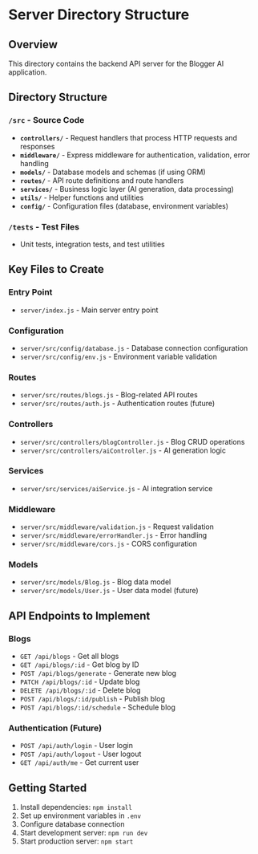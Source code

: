 # Server Directory Structure

## Overview
This directory contains the backend API server for the Blogger AI application.

## Directory Structure

### `/src` - Source Code
- **`controllers/`** - Request handlers that process HTTP requests and responses
- **`middleware/`** - Express middleware for authentication, validation, error handling
- **`models/`** - Database models and schemas (if using ORM)
- **`routes/`** - API route definitions and route handlers
- **`services/`** - Business logic layer (AI generation, data processing)
- **`utils/`** - Helper functions and utilities
- **`config/`** - Configuration files (database, environment variables)

### `/tests` - Test Files
- Unit tests, integration tests, and test utilities

## Key Files to Create

### Entry Point
- `server/index.js` - Main server entry point

### Configuration
- `server/src/config/database.js` - Database connection configuration
- `server/src/config/env.js` - Environment variable validation

### Routes
- `server/src/routes/blogs.js` - Blog-related API routes
- `server/src/routes/auth.js` - Authentication routes (future)

### Controllers
- `server/src/controllers/blogController.js` - Blog CRUD operations
- `server/src/controllers/aiController.js` - AI generation logic

### Services
- `server/src/services/aiService.js` - AI integration service

### Middleware
- `server/src/middleware/validation.js` - Request validation
- `server/src/middleware/errorHandler.js` - Error handling
- `server/src/middleware/cors.js` - CORS configuration

### Models
- `server/src/models/Blog.js` - Blog data model
- `server/src/models/User.js` - User data model (future)

## API Endpoints to Implement

### Blogs
- `GET /api/blogs` - Get all blogs
- `GET /api/blogs/:id` - Get blog by ID
- `POST /api/blogs/generate` - Generate new blog
- `PATCH /api/blogs/:id` - Update blog
- `DELETE /api/blogs/:id` - Delete blog
- `POST /api/blogs/:id/publish` - Publish blog
- `POST /api/blogs/:id/schedule` - Schedule blog

### Authentication (Future)
- `POST /api/auth/login` - User login
- `POST /api/auth/logout` - User logout
- `GET /api/auth/me` - Get current user

## Getting Started

1. Install dependencies: `npm install`
2. Set up environment variables in `.env`
3. Configure database connection
4. Start development server: `npm run dev`
5. Start production server: `npm start`
